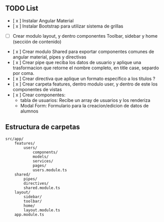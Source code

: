 ## TODO List

- [ x ] Instalar Angular Material
- [ x ] Instalar Bootstrap para utilizar sistema de grillas
- [ ] Crear modulo layout, y dentro componentes Toolbar, sidebar y home (sección de contenido)
- [ x ] Crear modulo Shared para exportar componentes comunes de angular material, pipes y directivas
- [ x ] Crear pipe que reciba los datos de usuario y aplique una trasformacion que retorne el nombre completo, en title case, separdo por coma.
- [ x ] Crear directiva que aplique un formato específico a los titulos ?
- [ x ] Crear carpeta features, dentro modulo user, y dentro de este los componentes de vistas
- [ x ] Crear componentes:
  - tabla de usuarios: Recibe un array de usuarios y los renderiza
  - Modal Form: Formulario para la creacion/edicion de datos de alumnos

## Estructura de carpetas

    src/app/
        features/
            users/
                components/
                models/
                services/
                pages/
                users.module.ts
        shared/
            pipes/
            directives/
            shared.module.ts
        layout/
            sidebar/
            toolbar/
            home/
            layout.module.ts
        app.module.ts
